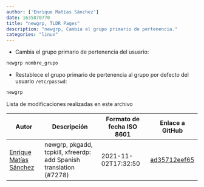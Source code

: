 ```yaml
---
author: ['Enrique Matías Sánchez']
date: 1635870770
title: "newgrp, TLDR Pages"
description: "newgrp, Cambia el grupo primario de pertenencia."
categories: "linux"
---
```

- Cambia el grupo primario de pertenencia del usuario:

```bash
newgrp nombre_grupo
```

- Restablece el grupo primario de pertenencia al grupo por defecto del usuario `/etc/passwd`:

```bash
newgrp
```
Lista de modificaciones realizadas en este archivo


Autor | Descripción | Formato de fecha ISO 8601 | Enlace a GitHub
------|-----|-----|-----
[Enrique Matías Sánchez](mailto:cronopios@gmail.com) | newgrp, pkgadd, tcpkill, xfreerdp: add Spanish translation (#7278) | 2021-11-02T17:32:50 | [ad35712eef65](https://github.com/tldr-pages/tldr/commit/ad35712eef654f0ffec3a57e6e822c3cdee98369)

